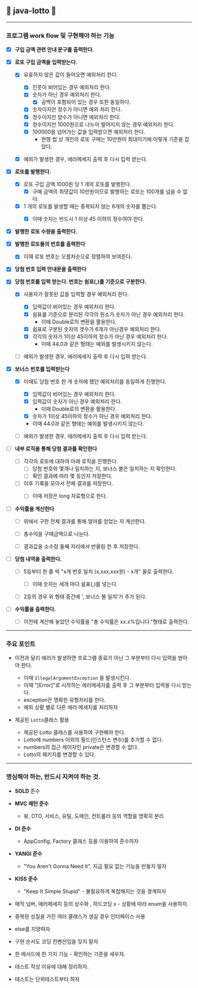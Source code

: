 ## 🎰 java-lotto 🎰


---

### 프로그램 work flow 및 구현해야 하는 기능

- [x] **구입 금액 관련 안내 문구를 출력한다.**

- [x] **로또 구입 금액을 입력받는다.** 
  - [x] 유효하지 않은 값이 들어오면 예외처리 한다.
    - [X] 인풋이 비어있는 경우 예외처리 한다.
    -  [x] 숫자가 아닌 경우 예외처리 한다.
      - [x] 공백이 포함되어 있는 경우 또한 동일하다.
    - [x] 숫자이지만 정수가 아니면 예외 처리 한다.
    - [x] 정수이지만 양수가 아니면 예외처리 한다.
    - [x] 정수이지만 1000원으로 나누어 떨어지지 않는 경우 예외처리 한다.
    - [x] 100000을 넘어가는 값을 입력받으면 예외처리 한다.
      - 현행 법 상 개인의 로또 구매는 10만원이 최대이기에 이렇게 기준을 잡았다.
  - [x] 예외가 발생한 경우, 에러메세지 출력 후 다시 입력 받는다.


- [x] **로또를 발행한다.** 
  - [x] 로또 구입 금액 1000원 당 1 개의 로또를 발행한다.
    - [x] 구매 금액의 최댓값이 10만원이므로 발행하는 로또는 100개를 넘을 수 없다.
  - [x] 1 개의 로또를 발생할 때는 중복되지 않는 6개의 숫자를 뽑는다.
    - [x] 이때 숫자는 반드시 1 이상 45 이하의 정수여야 한다.


- [x] **발행한 로또 수량을 출력한다.**

- [x] **발행한 로또들의 번호를 출력한다**
  - [x] 이때 로또 번호는 오름차순으로 정렬하여 보여준다.


- [x] **당첨 번호 입력 안내문을 출력한다**
- [x] **당첨 번호를 입력 받는다. 번호는 쉼표(,)를 기준으로 구분한다.**
  - [x] 사용자가 잘못된 값을 입력할 경우 예외처리 한다. 
    - [x] 입력값이 비어있는 경우 예외처리 한다.
    - [x] 쉼표를 기준으로 분리된 각각의 원소가 숫자가 아닌 경우 예외처리 한다.
      - 이때 Double로의 변환을 활용한다.
    - [x] 쉼표로 구분된 숫자의 갯수가 6개가 아닌경우 예외처리 한다.
    - [x] 각각의 숫자가 1이상 45이하의 정수가 아닌 경우 예외처리 한다.
      - 이때 44.0과 같은 형태는 예외를 발생시키지 않는다.
  - [ ] 예외가 발생한 경우, 에러메세지 출력 후 다시 입력 받는다.


- [x] **보너스 번호를 입력받는다**
  - [x] 이때도 당첨 번호 한 개 숫자에 했던 예외처리를 동일하게 진행한다.
    - [x] 입력값이 비어있는 경우 예외처리 한다.
    - [x] 입력값이 숫자가 아닌 경우 예외처리 한다.
      - 이때 Double로의 변환을 활용한다.
    - [x] 숫자가 1이상 45이하의 정수가 아닌 경우 예외처리 한다.
    - 이때 44.0과 같은 형태는 예외를 발생시키지 않는다.
  - [ ] 예외가 발생한 경우, 에러메세지 출력 후 다시 입력 받는다.


- [ ] **내부 로직을 통해 당첨 결과를 확인한다**
  - [ ] 각각의 로또에 대하여 아래 로직을 진행한다.
    - [ ] 당첨 번호와 몇개나 일치하는 지, 보너스 볼은 일치하는 지 확인한다.
    - [ ] 확인 결과에 따라 몇 등인지 저장한다.
  - [ ] 이후 기록을 모아서 전체 결과를 저장한다.
    - [ ] 이때 저장은 long 자료형으로 한다.


- [ ] **수익률을 계산한다**
  - [ ] 위에서 구한 전체 결과를 통해 얼마를 얻었는 지 계산한다.
  - [ ] 총수익을 구매금액으로 나눈다.
  - [ ] 결과값을 소수점 둘째 자리에서 반올림 한 후 저장한다.


- [ ] **당첨 내역을 출력한다.**
  - [ ] 5등부터 한 줄 씩  "x개 번호 일치 (x,xxx,xxx원) - x개" 꼴로 출력한다.
    - [ ] 이때 숫자는 세개 마다 쉼표(,)를 넣는다.
  - [ ] 2등의 경우 위 형태 중간에 ', 보너스 볼 일치'가 추가 된다.


- [ ] **수익률을 출력한다.**
  - [ ] 이전에 계산해 놓았던 수익률을 "총 수익률은 xx.x%입니다."형태로 출력한다.

----

### 주요 포인트

- 이전과 달리 에러가 발생하면 프로그램 종료가 아닌 그 부분부터 다시 입력을 받아야 한다.
  - 이때 ```IllegalArgumentException``` 을 발생시킨다.
  - 이때 "[Error]"로 시작하는 에러메세지를 출력 후 그 부분부터 입력을 다시 받는다.
  - exception은 명확한 유형처리를 한다.
  - 예외 상황 별로 다른 에러 메세지를 처리하자


- 제공된 ```Lotto```클래스 활용
  - 제공된 Lotto 클래스를 사용하여 구현해야 한다. 
  - Lotto에 numbers 이외의 필드(인스턴스 변수)를 추가할 수 없다. 
  - numbers의 접근 제어자인 private은 변경할 수 없다. 
  - Lotto의 패키지를 변경할 수 있다.


----


### 명심해야 하는, 반드시 지켜야 하는 것.

- **SOLD** 준수
- **MVC 패턴 준수**
    - 뷰, DTO, 서비스, 유틸, 도메인, 컨트롤러 등의 역할을 명확히 분리
- **DI 준수**
    - AppConfig, Factory 클래스 등을 이용하여 준수하자
- **YANGI 준수**
    - "You Aren't Gonna Need It", 지금 필요 없는 기능을 만들지 말자
- **KISS 준수**
    - "Keep It Simple Stupid" - 불필요하게 복잡해지는 것을 경계하자


- 매직 넘버, 에러메세지 등의 상수화 , 하드코딩 x - 상황에 따라 enum을 사용하자.
- 중복된 성질을 가진 여러 클래스가 생길 경우 인터페이스 사용
- else를 지양하자
- 구현 순서도 코딩 컨벤션임을 잊지 말자
- 한 메서드에 한 가지 기능 - 확인하는 기준을 세우자.
- 테스트 작성 이유에 대해 정리하자.
- 테스트는 단위테스트부터 하자